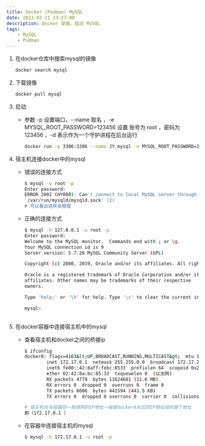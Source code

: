 ```yaml
---
title: Docker (Podman) MySQL
date: 2023-02-11 13:27:00
description: Docker 安装、启动 MySQL 
tags:
    - MySQL
    - Podman
---
```


1. 在docker仓库中搜索mysql的镜像
    
    ```bash
    docker search mysql  
    ```
    
2. 下载镜像

    ```bash
    docker pull mysql
    ```
    
3. 启动

    - 参数 -p 设置端口，--name 取名 ，-e MYSQL_ROOT_PASSWORD=123456 设置 账号为 root ，密码为 123456 ，-d 表示作为一个守护进程在后台运行

        ```bash
        docker run -p 3306:3306 --name JY_mysql -e MYSQL_ROOT_PASSWORD=123456 -d mysql 
        ```
        
4. 宿主机连接docker中的mysql

    - 错误的连接方式
    
        ```bash
        $ mysql -u root -p
        Enter password: 
        ERROR 2002 (HY000): Can't connect to local MySQL server through socket 
        '/var/run/mysqld/mysqld.sock' (2)
        # 可以看出这样会报错     
        ```
        
    - 正确的连接方式
    
        ```bash
        $ mysql -h 127.0.0.1 -u root -p
        Enter password: 
        Welcome to the MySQL monitor.  Commands end with ; or \g.
        Your MySQL connection id is 9
        Server version: 5.7.26 MySQL Community Server (GPL)
        
        Copyright (c) 2000, 2019, Oracle and/or its affiliates. All rights reserved.
        
        Oracle is a registered trademark of Oracle Corporation and/or its
        affiliates. Other names may be trademarks of their respective
        owners.
        
        Type 'help;' or '\h' for help. Type '\c' to clear the current input statement.
        
        mysql> 
         
        ```
5. 在docker容器中连接宿主机中的mysql

    - 查看宿主机和docker之间的桥接ip
    
        ```bash
        $ ifconfig
        docker0: flags=4163&lt;UP,BROADCAST,RUNNING,MULTICAST&gt;  mtu 1500
                inet 172.17.0.1  netmask 255.255.0.0  broadcast 172.17.255.255
                inet6 fe80::42:8aff:febc:8533  prefixlen 64  scopeid 0x20&lt;link&gt;
                ether 02:42:8a:bc:85:33  txqueuelen 0  (以太网)
                RX packets 4779  bytes 11624681 (11.6 MB)
                RX errors 0  dropped 0  overruns 0  frame 0
                TX packets 6006  bytes 441594 (441.5 KB)
                TX errors 0  dropped 0 overruns 0  carrier 0  collisions 0
        
        # 宿主机在与容器同一局域网的IP地址一般是docker0对应的IP地址段的首个地址
        即（172.17.0.1 ）
        ```
        
    - 在容器中连接宿主机的mysql
    
        ```bash
        $ mysql -h 172.17.0.1 -u root -p
        ```
        

